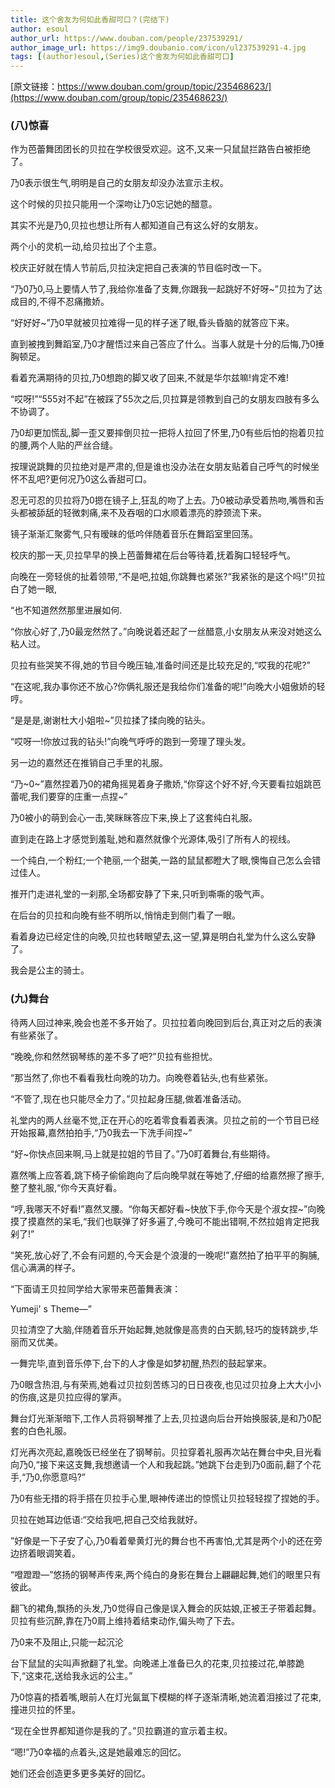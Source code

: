 ```yaml
---
title: 这个舍友为何如此香甜可口？(完结下)
author: esoul
author_url: https://www.douban.com/people/237539291/
author_image_url: https://img9.doubanio.com/icon/ul237539291-4.jpg
tags: [(author)esoul,(Series)这个舍友为何如此香甜可口]
---
```


[原文链接：https://www.douban.com/group/topic/235468623/](https://www.douban.com/group/topic/235468623/)

### (八)惊喜

作为芭蕾舞团团长的贝拉在学校很受欢迎。这不,又来一只鼠鼠拦路告白被拒绝了。

乃0表示很生气,明明是自己的女朋友却没办法宣示主权。

<!--truncate-->


这个时候的贝拉只能用一个深吻让乃0忘记她的醋意。

其实不光是乃0,贝拉也想让所有人都知道自己有这么好的女朋友。

两个小的灵机一动,给贝拉出了个主意。

校庆正好就在情人节前后,贝拉決定把自己表演的节目临时改一下。

“乃0乃0,马上要情人节了,我给你准备了支舞,你跟我一起跳好不好呀~”贝拉为了达成目的,不得不忍痛撒娇。

“好好好~”乃0早就被贝拉难得一见的样子迷了眼,昏头昏脑的就答应下来。

直到被拽到舞蹈室,乃0才醒悟过来自己答应了什么。当事人就是十分的后悔,乃0捶胸顿足。

看着充满期待的贝拉,乃0想跑的脚又收了回来,不就是华尔兹嘛!肯定不难!

“哎呀!”“555对不起”在被踩了55次之后,贝拉算是领教到自己的女朋友四肢有多么不协调了。

乃0却更加慌乱,脚一歪又要摔倒贝拉一把将人拉回了怀里,乃0有些后怕的抱着贝拉的腰,两个人贴的严丝合缝。

按理说跳舞的贝拉绝对是严肃的,但是谁也没办法在女朋友贴着自己呼气的时候坐怀不乱吧?更何况乃0这么香甜可口。

忍无可忍的贝拉将乃0摁在镜子上,狂乱的吻了上去。乃0被动承受着热吻,嘴唇和舌头都被舔舐的轻微刺痛,来不及吞咽的口水顺着漂亮的脖颈流下来。

镜子渐渐汇聚雾气,只有暧昧的低吟伴随着音乐在舞蹈室里回荡。

校庆的那一天,贝拉早早的换上芭蕾舞裙在后台等待着,抚着胸口轻轻呼气。

向晚在一旁轻佻的扯着领带,“不是吧,拉姐,你跳舞也紧张?“我紧张的是这个吗!”贝拉白了她一眼,

“也不知道然然那里进展如何.

“你放心好了,乃0最宠然然了。”向晚说着还起了一丝醋意,小女朋友从来没对她这么粘人过。

贝拉有些哭笑不得,她的节目今晚压轴,准备时间还是比较充足的,“哎我的花呢?”

“在这呢,我办事你还不放心?你俩礼服还是我给你们准备的呢!”向晚大小姐傲娇的轻哼。

“是是是,谢谢杜大小姐啦~”贝拉揉了揉向晚的钻头。

“哎呀一!你放过我的钻头!”向晚气呼呼的跑到一旁理了理头发。

另一边的嘉然还在推销自己手里的礼服。

“乃~0~”嘉然捏着乃0的裙角摇晃着身子撒娇,“你穿这个好不好,今天要看拉姐跳芭蕾呢,我们要穿的庄重一点捏~”

乃0被小的萌到会心一击,笑眯眯答应下来,换上了这套纯白礼服。

直到走在路上才感觉到羞耻,她和嘉然就像个光源体,吸引了所有人的视线。

一个纯白,一个粉红;一个艳丽,一个甜美,一路的鼠鼠都瞪大了眼,懊悔自己怎么会错过佳人。

推开门走进礼堂的一刹那,全场都安静了下来,只听到嘶嘶的吸气声。

在后台的贝拉和向晚有些不明所以,悄悄走到侧门看了一眼。

看着身边已经定住的向晚,贝拉也转眼望去,这一望,算是明白礼堂为什么这么安静了。

我会是公主的骑士。

### (九)舞台
待两人回过神来,晚会也差不多开始了。贝拉拉着向晚回到后台,真正对之后的表演有些紧张了。

“晚晚,你和然然钢琴练的差不多了吧?”贝拉有些担忧。

“那当然了,你也不看看我杜向晚的功力。向晚卷着钻头,也有些紧张。

“不管了,现在也只能尽全力了。”贝拉起身压腿,做着准备活动。

礼堂内的两人丝毫不觉,正在开心的吃着零食看着表演。贝拉之前的一个节目已经开始报幕,嘉然拍拍手,“乃0我去一下洗手间捏~”

“好~你快点回来啊,马上就是拉姐的节目了。”乃0盯着舞台,有些期待。

嘉然嘴上应答着,跳下椅子偷偷跑向了后向晚早就在等她了,仔细的给嘉然擦了擦手,整了整礼服,“你今天真好看。

“哼,我哪天不好看!”嘉然叉腰。“你每天都好看~快放下手,你今天是个淑女捏~”向晚摸了摸嘉然的呆毛,“我们也联弹了好多遍了,今晚可不能出错啊,不然拉姐肯定把我剁了!”

“笑死,放心好了,不会有问题的,今天会是个浪漫的一晚呢!”嘉然拍了拍平平的胸脯,信心满满的样子。

“下面请王贝拉同学给大家带来芭蕾舞表演：

Yumeji' s Theme—”

贝拉清空了大脑,伴随着音乐开始起舞,她就像是高贵的白天鹅,轻巧的旋转跳步,华丽而又优美。

一舞完毕,直到音乐停下,台下的人才像是如梦初醒,热烈的鼓起掌来。

乃0眼含热泪,与有荣焉,她看过贝拉刻苦练习的日日夜夜,也见过贝拉身上大大小小的伤痕,这是贝拉应得的掌声。

舞台灯光渐渐暗下,工作人员将钢琴推了上去,贝拉退向后台开始换服装,是和乃0配套的白色礼服。

灯光再次亮起,嘉晚饭已经坐在了钢琴前。贝拉穿着礼服再次站在舞台中央,目光看向乃0,“接下来这支舞,我想邀请一个人和我起跳。”她跳下台走到乃0面前,翻了个花手,“乃0,你愿意吗?”

乃0有些无措的将手搭在贝拉手心里,眼神传递岀的惊慌让贝拉轻轻捏了捏她的手。

贝拉在她耳边低语:“交给我吧,把自己交给我就好。

”好像是一下子安了心,乃0看着晕黄灯光的舞台也不再害怕,尤其是两个小的还在旁边挤着眼调笑着。

“噔蹬蹬—”悠扬的钢琴声传来,两个纯白的身影在舞台上翩翩起舞,她们的眼里只有彼此。

翻飞的裙角,飘扬的头发,乃0觉得自己像是误入舞会的灰姑娘,正被王子带着起舞。贝拉有些沉醉,靠在乃0肩上维持着结束动作,偏头吻了下去。

乃0来不及阻止,只能一起沉沦

台下鼠鼠的尖叫声掀翻了礼堂。向晚递上准备已久的花束,贝拉接过花,单膝跪下,“这束花,送给我永远的公主。”

乃0惊喜的捂着嘴,眼前人在灯光氤氲下模糊的样子逐渐清晰,她流着泪接过了花束,撞进贝拉的怀里。

“现在全世界都知道你是我的了。”贝拉霸道的宣示着主权。

“嗯!”乃0幸福的点着头,这是她最难忘的回忆。

她们还会创造更多更多美好的回忆。